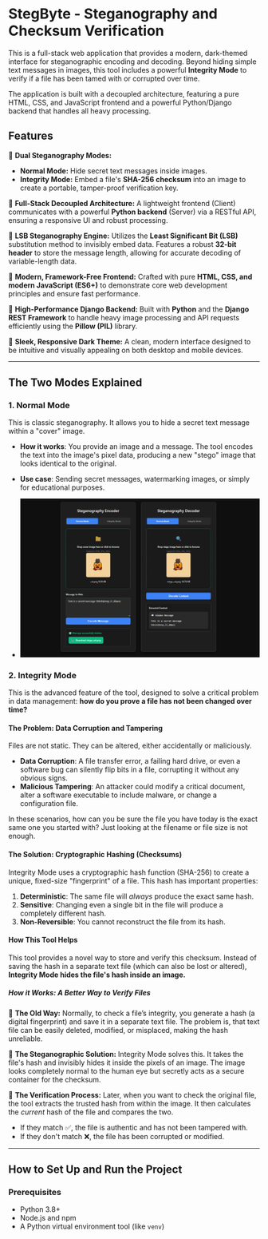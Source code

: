# StegByte - Steganography and Checksum Verification 

This is a full-stack web application that provides a modern, dark-themed interface for steganographic encoding and decoding. Beyond hiding simple text messages in images, this tool includes a powerful **Integrity Mode** to verify if a file has been tamed with or corrupted over time.

The application is built with a decoupled architecture, featuring a pure HTML, CSS, and JavaScript frontend and a powerful Python/Django backend that handles all heavy processing.


## Features

🔹 **Dual Steganography Modes:**
  - **Normal Mode:** Hide secret text messages inside images.
  - **Integrity Mode:** Embed a file's **SHA-256 checksum** into an image to create a portable, tamper-proof verification key.

🔹 **Full-Stack Decoupled Architecture:**
A lightweight frontend (Client) communicates with a powerful **Python backend** (Server) via a RESTful API, ensuring a responsive UI and robust processing.

🔹 **LSB Steganography Engine:**
Utilizes the **Least Significant Bit (LSB)** substitution method to invisibly embed data. Features a robust **32-bit header** to store the message length, allowing for accurate decoding of variable-length data.

🔹 **Modern, Framework-Free Frontend:**
Crafted with pure **HTML, CSS, and modern JavaScript (ES6+)** to demonstrate core web development principles and ensure fast performance.

🔹 **High-Performance Django Backend:**
Built with **Python** and the **Django REST Framework** to handle heavy image processing and API requests efficiently using the **Pillow (PIL)** library.

🔹 **Sleek, Responsive Dark Theme:**
A clean, modern interface designed to be intuitive and visually appealing on both desktop and mobile devices.


---

## The Two Modes Explained

### 1. Normal Mode

This is classic steganography. It allows you to hide a secret text message within a "cover" image.

-   **How it works**: You provide an image and a message. The tool encodes the text into the image's pixel data, producing a new "stego" image that looks identical to the original.
-   **Use case**: Sending secret messages, watermarking images, or simply for educational purposes.

-   ![Normal Mode Example](screenshots/steg2.png)

### 2. Integrity Mode

This is the advanced feature of the tool, designed to solve a critical problem in data management: **how do you prove a file has not been changed over time?**

#### The Problem: Data Corruption and Tampering

Files are not static. They can be altered, either accidentally or maliciously.
-   **Data Corruption**: A file transfer error, a failing hard drive, or even a software bug can silently flip bits in a file, corrupting it without any obvious signs.
-   **Malicious Tampering**: An attacker could modify a critical document, alter a software executable to include malware, or change a configuration file.

In these scenarios, how can you be sure the file you have today is the exact same one you started with? Just looking at the filename or file size is not enough.

#### The Solution: Cryptographic Hashing (Checksums)

Integrity Mode uses a cryptographic hash function (SHA-256) to create a unique, fixed-size "fingerprint" of a file. This hash has important properties:
1.  **Deterministic**: The same file will *always* produce the exact same hash.
2.  **Sensitive**: Changing even a single bit in the file will produce a completely different hash.
3.  **Non-Reversible**: You cannot reconstruct the file from its hash.

#### How This Tool Helps

This tool provides a novel way to store and verify this checksum. Instead of saving the hash in a separate text file (which can also be lost or altered), **Integrity Mode hides the file's hash inside an image.**

##### How it Works: A Better Way to Verify Files

🔹 **The Old Way:** Normally, to check a file’s integrity, you generate a hash (a digital fingerprint) and save it in a separate text file. The problem is, that text file can be easily deleted, modified, or misplaced, making the hash unreliable.

🔹 **The Steganographic Solution:** Integrity Mode solves this. It takes the file's hash and invisibly hides it inside the pixels of an image. The image looks completely normal to the human eye but secretly acts as a secure container for the checksum.

🔹 **The Verification Process:** Later, when you want to check the original file, the tool extracts the trusted hash from within the image. It then calculates the *current* hash of the file and compares the two.
  - If they match ✅, the file is authentic and has not been tampered with.
  - If they don't match ❌, the file has been corrupted or modified.

---


## How to Set Up and Run the Project

### Prerequisites

-   Python 3.8+
-   Node.js and npm
-   A Python virtual environment tool (like `venv`)


